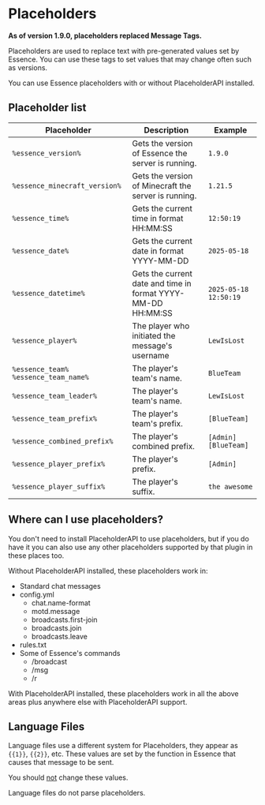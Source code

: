 # Placeholders

<warning>
    <strong>As of version 1.9.0, placeholders replaced Message Tags.</strong>
</warning>

Placeholders are used to replace text with pre-generated values set by Essence.
You can use these tags to set values that may change often such as versions.

You can use Essence placeholders with or without PlaceholderAPI installed.

## Placeholder list
| Placeholder                            | Description                                                  | Example               |
|----------------------------------------|--------------------------------------------------------------|-----------------------|
| `%essence_version%`                    | Gets the version of Essence the server is running.           | `1.9.0`               |
| `%essence_minecraft_version%`          | Gets the version of Minecraft the server is running.         | `1.21.5`              |
| `%essence_time%`                       | Gets the current time in format HH:MM:SS                     | `12:50:19`            |
| `%essence_date%`                       | Gets the current date in format YYYY-MM-DD                   | `2025-05-18`          |
| `%essence_datetime%`                   | Gets the current date and time in format YYYY-MM-DD HH:MM:SS | `2025-05-18 12:50:19` |
| `%essence_player%`                     | The player who initiated the message's username              | `LewIsLost`           |
| `%essence_team%` `%essence_team_name%` | The player's team's name.                                    | `BlueTeam`            |
| `%essence_team_leader%`                | The player's team's name.                                    | `LewIsLost`           |
| `%essence_team_prefix%`                | The player's team's prefix.                                  | `[BlueTeam]`          |
| `%essence_combined_prefix%`            | The player's combined prefix.                                | `[Admin][BlueTeam]`   |
| `%essence_player_prefix%`              | The player's prefix.                                         | `[Admin]`             |
| `%essence_player_suffix%`              | The player's suffix.                                         | `the awesome`         |

## Where can I use placeholders?
You don't need to install PlaceholderAPI to use placeholders, but if you do have it you can also use any other placeholders supported by that plugin in these places too.

Without PlaceholderAPI installed, these placeholders work in:
- Standard chat messages
- config.yml
  - chat.name-format
  - motd.message
  - broadcasts.first-join
  - broadcasts.join
  - broadcasts.leave
- rules.txt
- Some of Essence's commands
  - /broadcast
  - /msg
  - /r

With PlaceholderAPI installed, these placeholders work in all the above areas plus anywhere else with PlaceholderAPI support.

## Language Files
Language files use a different system for Placeholders, they appear as `{{1}}`, `{{2}}`, etc.
These values are set by the function in Essence that causes that message to be sent.

You should <u>not</u> change these values.

Language files do not parse placeholders.